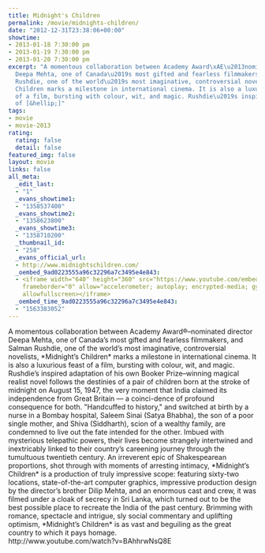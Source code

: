 ```yaml
---
title: Midnight's Children
permalink: /movie/midnights-children/
date: "2012-12-31T23:38:06+00:00"
showtime:
- 2013-01-18 7:30:00 pm
- 2013-01-19 7:30:00 pm
- 2013-01-20 7:30:00 pm
excerpt: "A momentous collaboration between Academy Award\xAE\u2013nominated director
  Deepa Mehta, one of Canada\u2019s most gifted and fearless filmmakers, and Salman
  Rushdie, one of the world\u2019s most imaginative, controversial novelists, Midnight\u2019s
  Children marks a milestone in international cinema. It is also a luxurious feast
  of a film, bursting with colour, wit, and magic. Rushdie\u2019s inspired adaptation
  of [&hellip;]"
tags:
- movie
- movie-2013
rating:
  rating: false
  detail: false
featured_img: false
layout: movie
links: false
all_meta:
  _edit_last:
  - "1"
  _evans_showtime1:
  - "1358537400"
  _evans_showtime2:
  - "1358623800"
  _evans_showtime3:
  - "1358710200"
  _thumbnail_id:
  - "258"
  _evans_official_url:
  - http://www.midnightschildren.com/
  _oembed_9ad0223555a96c32296a7c3495e4e843:
  - <iframe width="640" height="360" src="https://www.youtube.com/embed/BAhhrwNsQ8E?feature=oembed"
    frameborder="0" allow="accelerometer; autoplay; encrypted-media; gyroscope; picture-in-picture"
    allowfullscreen></iframe>
  _oembed_time_9ad0223555a96c32296a7c3495e4e843:
  - "1563383052"
---
```


<div>A momentous collaboration between Academy Award®–nominated director Deepa Mehta, one of Canada’s most gifted and fearless filmmakers, and Salman Rushdie, one of the world’s most imaginative, controversial novelists, *Midnight’s Children* marks a milestone in international cinema. It is also a luxurious feast of a film, bursting with colour, wit, and magic. Rushdie’s inspired adaptation of his own Booker Prize–winning magical realist novel follows the destinies of a pair of children born at the stroke of midnight on August 15, 1947, the very moment that India claimed its independence from Great Britain — a coinci-dence of profound consequence for both. "Handcuffed to history," and switched at birth by a nurse in a Bombay hospital, Saleem Sinai (Satya Bhabha), the son of a poor single mother, and Shiva (Siddharth), scion of a wealthy family, are condemned to live out the fate intended for the other. Imbued with mysterious telepathic powers, their lives become strangely intertwined and inextricably linked to their country’s careening journey through the tumultuous twentieth century. An irreverent epic of Shakespearean proportions, shot through with moments of arresting intimacy, *Midnight’s Children* is a production of truly impressive scope: featuring sixty-two locations, state-of-the-art computer graphics, impressive production design by the director’s brother Dilip Mehta, and an enormous cast and crew, it was filmed under a cloak of secrecy in Sri Lanka, which turned out to be the best possible place to recreate the India of the past century. Brimming with romance, spectacle and intrigue, sly social commentary and uplifting optimism, *Midnight’s Children* is as vast and beguiling as the great country to which it pays homage. </div>http://www.youtube.com/watch?v=BAhhrwNsQ8E